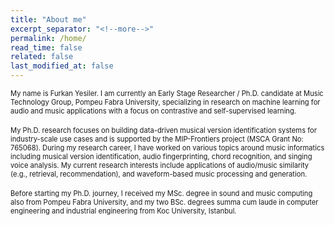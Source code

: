 ```yaml
---
title: "About me"
excerpt_separator: "<!--more-->"
permalink: /home/
read_time: false
related: false
last_modified_at: false
---
```


<span style="font-size:0.8em;">My name is Furkan Yesiler. I am currently an Early Stage Researcher / Ph.D. candidate at Music Technology Group, Pompeu Fabra University, specializing in research on machine learning for audio and music applications with a focus on contrastive and self-supervised learning.</span>
<br/><br/><span style="font-size:0.8em;">My Ph.D. research focuses on building data-driven musical version identification systems for industry-scale use cases and is supported by the MIP-Frontiers project (MSCA Grant No: 765068). During my research career, I have worked on various topics around music informatics including musical version identification, audio fingerprinting, chord recognition, and singing voice analysis. My current research interests include applications of audio/music similarity (e.g., retrieval, recommendation), and waveform-based music processing and generation.</span>
<br/><br/><span style="font-size:0.8em;">Before starting my Ph.D. journey, I received my MSc. degree in sound and music computing also from Pompeu Fabra University, and my two BSc. degrees summa cum laude in computer engineering and industrial engineering from Koc University, Istanbul. </span>